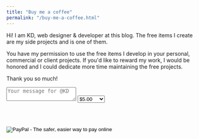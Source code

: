 ```yaml
---
title: "Buy me a coffee"
permalink: "/buy-me-a-coffee.html"
---
```


Hi! I am KD, web designer & developer at this blog. The free items I create are my side projects and is one of them.

You have my permission to use the free items I develop in your personal, commercial or client projects. If you'd like to reward my work, I would be honored and I could dedicate more time maintaining the free projects. 

Thank you so much!

<form action="https://www.paypal.com/cgi-bin/webscr" method="post" target="_top">


<!-- Identify your business so that you can collect the payments. -->
<input type="hidden" name="business" value="7ED3PDUPWKCT4">

<!-- Identify the message of the kind contributor. -->
<input type="hidden" name="contributor-message" value="Your message">
<textarea class="w-100 d-block p-2 mb-4" type="text" name="contributor-message" placeholder="Your message for @KD"></textarea>

<!-- Specify a Donate button. -->
<input type="hidden" name="cmd" value="_donations">

<!-- Specify details about the contribution -->
<input type="hidden" name="item_name" value="Donation">
<input type="hidden" name="item_number" value="Donation"> 
<select name="amount">
    <option value="5.00">$5.00</option>
    <option value="10.00">$10.00</option>
    <option value="25.00">$25.00</option>
    <option value="50.00">$50.00</option>
    <option value="100.00">$100.00</option>
</select>
<input type="hidden" name="currency_code" value="USD">

<br/><br/>
<!-- Display the payment button. -->
<input type="image" name="submit" border="0" src="https://www.paypal.com/en_US/i/btn/btn_donate_LG.gif" alt="PayPal - The safer, easier way to pay online">
</form>

